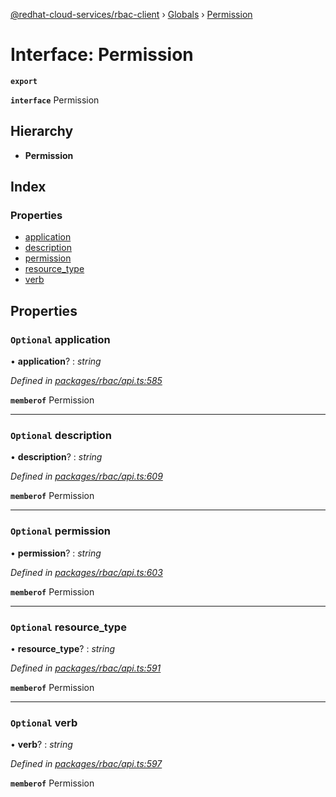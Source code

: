 [@redhat-cloud-services/rbac-client](../README.md) › [Globals](../globals.md) › [Permission](permission.md)

# Interface: Permission

**`export`** 

**`interface`** Permission

## Hierarchy

* **Permission**

## Index

### Properties

* [application](permission.md#optional-application)
* [description](permission.md#optional-description)
* [permission](permission.md#optional-permission)
* [resource_type](permission.md#optional-resource_type)
* [verb](permission.md#optional-verb)

## Properties

### `Optional` application

• **application**? : *string*

*Defined in [packages/rbac/api.ts:585](https://github.com/RedHatInsights/javascript-clients/blob/master/packages/rbac/api.ts#L585)*

**`memberof`** Permission

___

### `Optional` description

• **description**? : *string*

*Defined in [packages/rbac/api.ts:609](https://github.com/RedHatInsights/javascript-clients/blob/master/packages/rbac/api.ts#L609)*

**`memberof`** Permission

___

### `Optional` permission

• **permission**? : *string*

*Defined in [packages/rbac/api.ts:603](https://github.com/RedHatInsights/javascript-clients/blob/master/packages/rbac/api.ts#L603)*

**`memberof`** Permission

___

### `Optional` resource_type

• **resource_type**? : *string*

*Defined in [packages/rbac/api.ts:591](https://github.com/RedHatInsights/javascript-clients/blob/master/packages/rbac/api.ts#L591)*

**`memberof`** Permission

___

### `Optional` verb

• **verb**? : *string*

*Defined in [packages/rbac/api.ts:597](https://github.com/RedHatInsights/javascript-clients/blob/master/packages/rbac/api.ts#L597)*

**`memberof`** Permission
